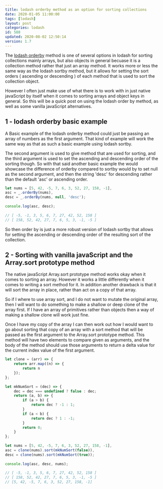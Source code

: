 ```yaml
---
title: lodash orderby method as an option for sorting collections
date: 2020-01-05 11:00:00
tags: [lodash]
layout: post
categories: lodash
id: 588
updated: 2020-08-02 12:50:14
version: 1.7
---
```


The [lodash orderby](https://lodash.com/docs/4.17.15#orderBy) method is one of several options in lodash for sorting collections mainly arrays, but also objects in general becuase it is a collection method rather that just an array method. It works more or less the same way as the lodash sortby method, but it allows for setting the sort orders \( ascending or descending \) of each method that is used to sort the collection object. 

However I often just make use of what there is to work with in just native javaScript by itself when it comes to sorting arrays and object keys in general. So this will be a quick post on using the lodash order by method, as well as some vanilla javaScript alternatives.

<!-- more -->

## 1 - lodash orderby basic example

A Basic example of the lodash orderby method could just be passing an array of numbers as the first argument. That kind of example will work the same way as that as such a basic example using lodash sortby. 

The second argument is used to give method that are used for sorting, and the third argument is used to set the ascending and descending order of the sorting though. So with that said another basic example the would showcase the difference of orderby compared to sortby would by to set null as the second argument, and then the string 'desc' for descending rather than the default 'asc' or ascending order.

```js
let nums = [5, 42, -5, 7, 6, 3, 52, 27, 158, -1],
asc = _.orderBy(nums),
desc = _.orderBy(nums, null, 'desc');
 
console.log(asc, desc);
 
// [ -5, -1, 3, 5, 6, 7, 27, 42, 52, 158 ]
// [ 158, 52, 42, 27, 7, 6, 5, 3, -1, -5 ]
```

So then order by is just a more robust version of lodash sortby that allows for setting the ascending or descending order of the resulting sort of the collection.

## 2 - Sorting with vanilla javaScript and the Array.sort prototype method

The native javaScript Array.sort prototype method works okay when it comes to sorting an array. However it works a little differently when it comes to writing a sort method for it. In addition another drawback is that it will sort the array in place, rather than act on a copy of that array.

So if I where to use array sort, and I do not want to mutate the original array, then I will want to do something to make a shallow or deep clone of the array first. If I have an array of primitives rather than objects then a way of making a shallow clone will work just fine. 

Once I have my copy of the array I can then work out how I would want to go about sorting that copy of an array with a sort method that will be passed as the first argument to the Array.sort prototype method. This method will have two elements to compare given as arguments, and the body of the method should use those arguments to return a delta value for the current index value of the first argument.

```js
let clone = (arr) => {
    return arr.map((n) => {
        return n
    });
};
 
let mkNumSort = (dec) => {
    dec = dec === undefined ? false : dec;
    return (a, b) => {
        if (a > b) {
            return dec ? -1 : 1;
        }
        if (a < b) {
            return dec ? 1 : -1;
        }
        return 0;
    }
};
 
let nums = [5, 42, -5, 7, 6, 3, 52, 27, 158, -1],
asc = clone(nums).sort(mkNumSort(false)),
desc = clone(nums).sort(mkNumSort(true));
 
console.log(asc, desc, nums);
 
// [ -5, -1, 3, 5, 6, 7, 27, 42, 52, 158 ]
// [ 158, 52, 42, 27, 7, 6, 5, 3, -1, -5 ]
// [5, 42, -5, 7, 6, 3, 52, 27, 158, -1]
```